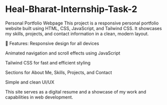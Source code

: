 # Heal-Bharat-Internship-Task-2

Personal Portfolio Webpage
This project is a responsive personal portfolio website built using HTML, CSS, JavaScript, and Tailwind CSS. It showcases my skills, projects, and contact information in a clean, modern layout.

🔧 Features:
Responsive design for all devices

Animated navigation and scroll effects using JavaScript

Tailwind CSS for fast and efficient styling

Sections for About Me, Skills, Projects, and Contact

Simple and clean UI/UX

This site serves as a digital resume and a showcase of my work and capabilities in web development.
